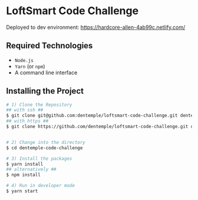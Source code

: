 # LoftSmart Code Challenge

Deployed to dev environment: https://hardcore-allen-4ab99c.netlify.com/

## Required Technologies

- `Node.js`
- `Yarn` (or `npm`)
- A command line interface

## Installing the Project

```bash
# 1) Clone the Repository
## with ssh ##
$ git clone git@github.com:dentemple/loftsmart-code-challenge.git dentemple-code-challenge
## with https ##
$ git clone https://github.com/dentemple/loftsmart-code-challenge.git dentemple-code-challenge


# 2) Change into the directory
$ cd dentemple-code-challenge

# 3) Install the packages
$ yarn install
## alternatively ##
$ npm install

# 4) Run in developer mode
$ yarn start
```

